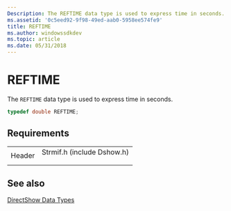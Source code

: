 ```yaml
---
Description: The REFTIME data type is used to express time in seconds.
ms.assetid: '0c5eed92-9f98-49ed-aab0-5958ee574fe9'
title: REFTIME
ms.author: windowssdkdev
ms.topic: article
ms.date: 05/31/2018
---
```


# REFTIME

The `REFTIME` data type is used to express time in seconds.


```C++
typedef double REFTIME;
```



## Requirements



|                   |                                                                                                       |
|-------------------|-------------------------------------------------------------------------------------------------------|
| Header<br/> | <dl> <dt>Strmif.h (include Dshow.h)</dt> </dl> |



## See also

<dl> <dt>

[DirectShow Data Types](directshow-data-types.md)
</dt> </dl>

 

 




